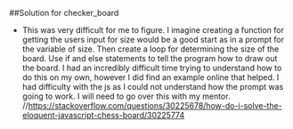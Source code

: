 ##Solution for checker_board
* This was very difficult for me to figure. I imagine creating a function for getting the users input for size would be a good start as in a prompt for the variable of size. Then create a loop for determining the size of the board. Use if and else statements to tell the program how to draw out the board. I had an incredibly difficult time trying to understand how to do this on my own, however I did find an example online that helped.
I had difficulty with the js as I could not understand how the prompt was going to work. I will need to go over this with my mentor.
//https://stackoverflow.com/questions/30225678/how-do-i-solve-the-eloquent-javascript-chess-board/30225774
